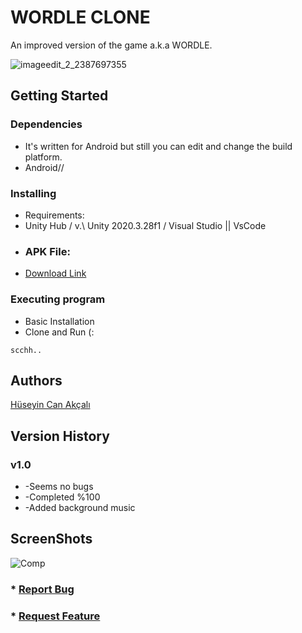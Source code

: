 # WORDLE CLONE 
An improved version of the game a.k.a WORDLE.

![imageedit_2_2387697355](https://user-images.githubusercontent.com/80987102/153830835-907d2f52-2488-49e3-b4d4-2284d849d784.png)


## Getting Started

### Dependencies

* It's written for Android but still you can edit and change the build platform.
* Android//

### Installing

* Requirements:
* Unity Hub / v.\ Unity 2020.3.28f1 / Visual Studio || VsCode
* ### APK File:
* [Download Link](https://file.io/spPnpZv4ZYRh)

### Executing program

* Basic Installation
* Clone and Run (:
```
scchh..
```


## Authors

[Hüseyin Can Akçalı](linkedin.com/in/h-can-akcali/)


## Version History

### v1.0
*  -Seems no bugs
*  -Completed %100 
*  -Added background music

## ScreenShots

![Comp](https://user-images.githubusercontent.com/80987102/153856018-f3616160-5f94-42fb-9c8b-9bc36555e012.png)

### * [Report Bug](https://github.com/cankcl2/Clone-Wordle-Game/issues)
### * [Request Feature](https://github.com/cankcl2/Clone-Wordle-Game/issues)
